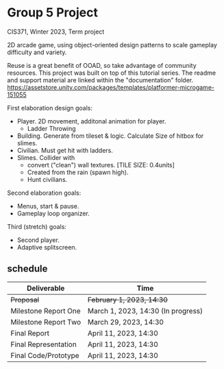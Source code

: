 # Group 5 Project
CIS371, Winter 2023, Term project  



2D arcade game, using object-oriented design patterns to scale gameplay difficulty and variety.  



Reuse is a great benefit of OOAD, so take advantage of community resources. This project was built on top of this tutorial series.
The readme and support material are linked within the "documentation" folder.
https://assetstore.unity.com/packages/templates/platformer-microgame-151055

First elaboration design goals:  
- Player. 	2D movement, additonal animation for player.  
	- Ladder Throwing  
- Building. Generate from tileset & logic. Calculate Size of hitbox for slimes.   
- Civilian. Must get hit with ladders.   
- Slimes.  	Collider with
  - convert ("clean") wall textures.  						[TILE SIZE: 0.4units]
  - Created from the rain (spawn high).  
  - Hunt civilians.  


Second elaboration goals:  
- Menus, start & pause.  
- Gameplay loop organizer.  
  
Third (stretch) goals:  
- Second player.  
- Adaptive splitscreen.  
  
## schedule  
Deliverable  | Time
------------- | -------------
~~Proposal~~ | ~~February 1, 2023, 14:30~~
Milestone Report One | March 1, 2023, 14:30  (In progress)
Milestone Report Two | March 29, 2023, 14:30
Final Report | April 11, 2023, 14:30
Final Representation | April 11, 2023, 14:30
Final Code/Prototype | April 11, 2023, 14:30
